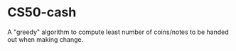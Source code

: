 # CS50-cash
A "greedy" algorithm to compute least number of coins/notes to be handed out when making change.
